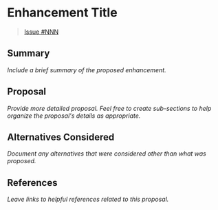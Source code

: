 # Enhancement Title

> [Issue #NNN](https://github.com/redhat-et/issues/NNN)

## Summary

*Include a brief summary of the proposed enhancement.*

## Proposal

*Provide more detailed proposal. Feel free to create sub-sections to help organize the proposal's details as appropriate.*

## Alternatives Considered

*Document any alternatives that were considered other than what was proposed.*

## References

*Leave links to helpful references related to this proposal.*